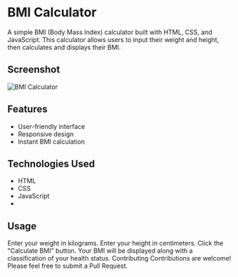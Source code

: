 # BMI Calculator

A simple BMI (Body Mass Index) calculator built with HTML, CSS, and JavaScript. This calculator allows users to input their weight and height, then calculates and displays their BMI.

## Screenshot

![BMI Calculator](img/bmi)

## Features

- User-friendly interface
- Responsive design
- Instant BMI calculation

## Technologies Used

- HTML
- CSS
- JavaScript
- 


## Usage
Enter your weight in kilograms.
Enter your height in centimeters.
Click the "Calculate BMI" button.
Your BMI will be displayed along with a classification of your health status.
Contributing
Contributions are welcome! Please feel free to submit a Pull Request.

